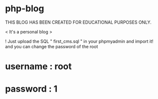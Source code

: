 # php-blog

 THIS BLOG HAS BEEN CREATED FOR EDUCATIONAL PURPOSES ONLY.

< It's a personal blog >

! Just upload the SQL " first_cms.sql " in your phpmyadmin and import it!
and you can change the password of the root


# username : root
# password : 1
